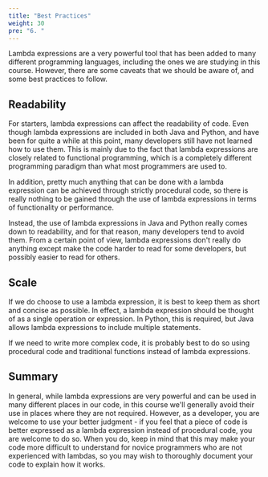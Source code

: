 ```yaml
---
title: "Best Practices"
weight: 30
pre: "6. "
---
```

Lambda expressions are a very powerful tool that has been added to many different programming languages, including the ones we are studying in this course. However, there are some caveats that we should be aware of, and some best practices to follow. 

## Readability

For starters, lambda expressions can affect the readability of code. Even though lambda expressions are included in both Java and Python, and have been for quite a while at this point, many developers still have not learned how to use them. This is mainly due to the fact that lambda expressions are closely related to functional programming, which is a completely different programming paradigm than what most programmers are used to. 

In addition, pretty much anything that can be done with a lambda expression can be achieved through strictly procedural code, so there is really nothing to be gained through the use of lambda expressions in terms of functionality or performance.

Instead, the use of lambda expressions in Java and Python really comes down to readability, and for that reason, many developers tend to avoid them. From a certain point of view, lambda expressions don't really do anything except make the code harder to read for some developers, but possibly easier to read for others. 

## Scale

If we do choose to use a lambda expression, it is best to keep them as short and concise as possible. In effect, a lambda expression should be thought of as a single operation or expression. In Python, this is required, but Java allows lambda expressions to include multiple statements. 

If we need to write more complex code, it is probably best to do so using procedural code and traditional functions instead of lambda expressions.

## Summary

In general, while lambda expressions are very powerful and can be used in many different places in our code, in this course we'll generally avoid their use in places where they are not required. However, as a developer, you are welcome to use your better judgment - if you feel that a piece of code is better expressed as a lambda expression instead of procedural code, you are welcome to do so. When you do, keep in mind that this may make your code more difficult to understand for novice programmers who are not experienced with lambdas, so you may wish to thoroughly document your code to explain how it works. 
